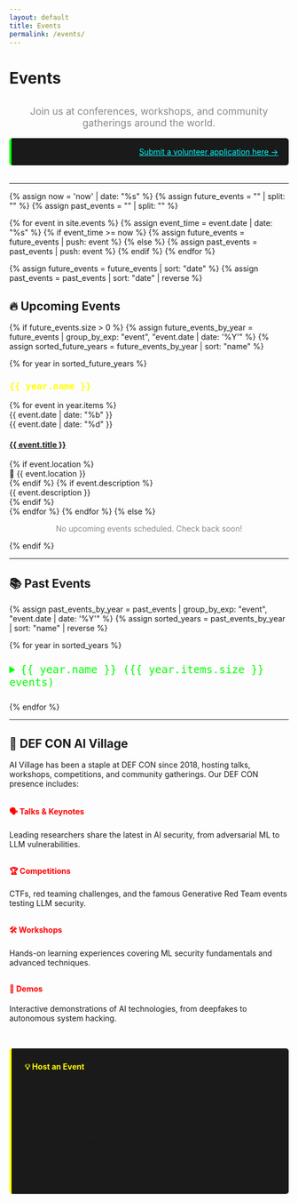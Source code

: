 ```yaml
---
layout: default
title: Events
permalink: /events/
---
```


# Events

<div style="text-align: center; margin: 2rem 0;">
  <p style="color: #888; font-size: 1.1rem;">
    Join us at conferences, workshops, and community gatherings around the world.
  </p>
  <p style="background: #1a1a1a; padding: 1rem; border-radius: 5px; border-left: 4px solid #00ff00;">
    <strong>Want to volunteer at an event?</strong> 
    <a href="https://forms.gle/vCrz3zpR8xHCsTtJ8" target="_blank" style="color: #00ffff;">Submit a volunteer application here →</a>
  </p>
</div>

---

{% assign now = 'now' | date: "%s" %}
{% assign future_events = "" | split: "" %}
{% assign past_events = "" | split: "" %}

{% for event in site.events %}
  {% assign event_time = event.date | date: "%s" %}
  {% if event_time >= now %}
    {% assign future_events = future_events | push: event %}
  {% else %}
    {% assign past_events = past_events | push: event %}
  {% endif %}
{% endfor %}

{% assign future_events = future_events | sort: "date" %}
{% assign past_events = past_events | sort: "date" | reverse %}

## 🔥 Upcoming Events

{% if future_events.size > 0 %}
  {% assign future_events_by_year = future_events | group_by_exp: "event", "event.date | date: '%Y'" %}
  {% assign sorted_future_years = future_events_by_year | sort: "name" %}
  
  {% for year in sorted_future_years %}
    <h3 style="color: #ffff00; font-family: 'JetBrains Mono', monospace;">{{ year.name }}</h3>
    {% for event in year.items %}
      <div class="event-item">
        <div class="event-date">
          <div class="event-month">{{ event.date | date: "%b" }}</div>
          <div class="event-day">{{ event.date | date: "%d" }}</div>
        </div>
        <div class="event-content">
          <h4>
            <a href="{{ event.url | relative_url }}">{{ event.title }}</a>
          </h4>
          {% if event.location %}
            <div class="event-location">📍 {{ event.location }}</div>
          {% endif %}
          {% if event.description %}
            <div class="event-description">{{ event.description }}</div>
          {% endif %}
        </div>
      </div>
    {% endfor %}
  {% endfor %}
{% else %}
  <div class="card">
    <p style="color: #888; text-align: center;">No upcoming events scheduled. Check back soon!</p>
  </div>
{% endif %}

---

## 📚 Past Events

{% assign past_events_by_year = past_events | group_by_exp: "event", "event.date | date: '%Y'" %}
{% assign sorted_years = past_events_by_year | sort: "name" | reverse %}

{% for year in sorted_years %}
  <details style="margin: 1rem 0;">
    <summary style="cursor: pointer; font-size: 1.2rem; color: #00ff00; font-family: 'JetBrains Mono', monospace; padding: 0.5rem 0;">
      {{ year.name }} ({{ year.items.size }} events)
    </summary>
    <div style="margin: 1rem 0;">
      {% for event in year.items %}
        <div class="event-item" style="opacity: 0.8;">
          <div class="event-date">
            <div class="event-month">{{ event.date | date: "%b" }}</div>
            <div class="event-day">{{ event.date | date: "%d" }}</div>
          </div>
          <div class="event-content">
            <h4>
              <a href="{{ event.url | relative_url }}">{{ event.title }}</a>
            </h4>
            {% if event.location %}
              <div class="event-location">📍 {{ event.location }}</div>
            {% endif %}
            {% if event.description %}
              <div class="event-description">{{ event.description }}</div>
            {% endif %}
          </div>
        </div>
      {% endfor %}
    </div>
  </details>
{% endfor %}

---

## 🎪 DEF CON AI Village

AI Village has been a staple at DEF CON since 2018, hosting talks, workshops, competitions, and community gatherings. Our DEF CON presence includes:

<div style="display: grid; grid-template-columns: repeat(auto-fit, minmax(250px, 1fr)); gap: 1rem; margin: 2rem 0;">
  
  <div class="card">
    <h4 style="color: #ff0000; margin-top: 0;">🗣️ Talks & Keynotes</h4>
    <p>Leading researchers share the latest in AI security, from adversarial ML to LLM vulnerabilities.</p>
  </div>
  
  <div class="card">
    <h4 style="color: #ff0000; margin-top: 0;">🏆 Competitions</h4>
    <p>CTFs, red teaming challenges, and the famous Generative Red Team events testing LLM security.</p>
  </div>
  
  <div class="card">
    <h4 style="color: #ff0000; margin-top: 0;">🛠️ Workshops</h4>
    <p>Hands-on learning experiences covering ML security fundamentals and advanced techniques.</p>
  </div>
  
  <div class="card">
    <h4 style="color: #ff0000; margin-top: 0;">🎨 Demos</h4>
    <p>Interactive demonstrations of AI technologies, from deepfakes to autonomous system hacking.</p>
  </div>

</div>

<div style="background: #1a1a1a; padding: 1.5rem; border-radius: 5px; border-left: 4px solid #ffff00; margin: 2rem 0;">
  <h4 style="color: #ffff00; margin-top: 0;">💡 Host an Event</h4>
  <p>Interested in presenting at AI Village or hosting a workshop? We're always looking for:</p>
  <ul>
    <li>Original AI security research</li>
    <li>Practical demonstrations and tools</li>
    <li>Educational workshops</li>
    <li>Panel discussions on AI ethics and policy</li>
  </ul>
  <p>Get in touch via our Discord or submit a proposal for upcoming events!</p>
</div>